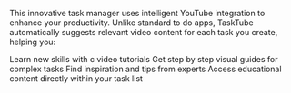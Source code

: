 This innovative task manager uses intelligent YouTube integration to enhance your productivity. Unlike standard to do apps, TaskTube automatically suggests relevant video content for each task you create, helping you:

Learn new skills with c video tutorials
Get step by step visual guides for complex tasks
Find inspiration and tips from experts
Access educational content directly within your task list
